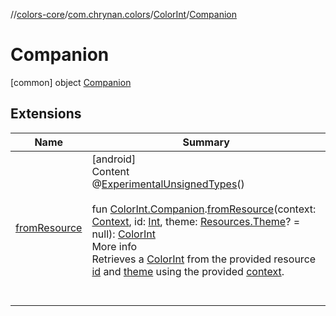 //[colors-core](../../../../index.md)/[com.chrynan.colors](../../index.md)/[ColorInt](../index.md)/[Companion](index.md)



# Companion  
 [common] object [Companion](index.md)   


## Extensions  
  
|  Name |  Summary | 
|---|---|
| <a name="com.chrynan.colors//fromResource/com.chrynan.colors.ColorInt.Companion#android.content.Context#kotlin.Int#android.content.res.Resources.Theme?/PointingToDeclaration/"></a>[fromResource](../../from-resource.md)| <a name="com.chrynan.colors//fromResource/com.chrynan.colors.ColorInt.Companion#android.content.Context#kotlin.Int#android.content.res.Resources.Theme?/PointingToDeclaration/"></a>[android]  <br>Content  <br>@[ExperimentalUnsignedTypes](https://kotlinlang.org/api/latest/jvm/stdlib/kotlin/-experimental-unsigned-types/index.html)()  <br>  <br>fun [ColorInt.Companion](index.md#%5Bcom.chrynan.colors%2FColorInt.Companion%2F%2F%2FPointingToDeclaration%2F%5D%2FExtensions%2F-1178459663).[fromResource](../../from-resource.md)(context: [Context](https://developer.android.com/reference/kotlin/android/content/Context.html), id: [Int](https://kotlinlang.org/api/latest/jvm/stdlib/kotlin/-int/index.html), theme: [Resources.Theme](https://developer.android.com/reference/kotlin/android/content/res/Resources.Theme.html)? = null): [ColorInt](../index.md)  <br>More info  <br>Retrieves a [ColorInt](../index.md) from the provided resource [id](../../from-resource.md) and [theme](../../from-resource.md) using the provided [context](../../from-resource.md).  <br><br><br>|

